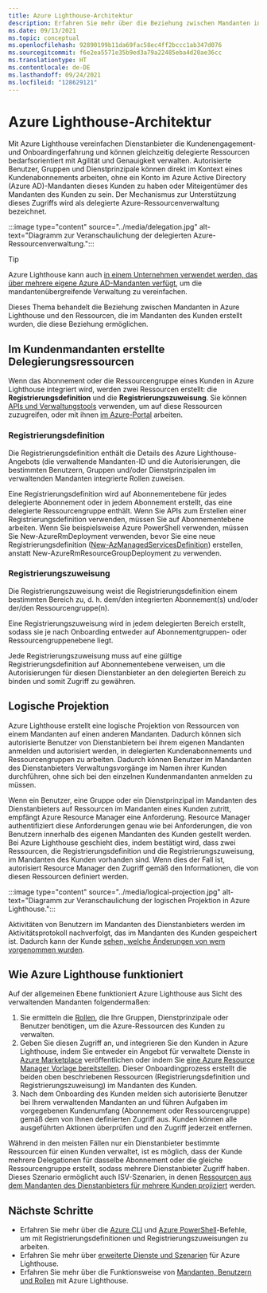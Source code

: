 ```yaml
---
title: Azure Lighthouse-Architektur
description: Erfahren Sie mehr über die Beziehung zwischen Mandanten in Azure Lighthouse und den Ressourcen, die im Mandanten des Kunden erstellt wurden, die diese Beziehung ermöglichen.
ms.date: 09/13/2021
ms.topic: conceptual
ms.openlocfilehash: 92890199b11da69fac58ec4ff2bccc1ab347d076
ms.sourcegitcommit: f6e2ea5571e35b9ed3a79a22485eba4d20ae36cc
ms.translationtype: HT
ms.contentlocale: de-DE
ms.lasthandoff: 09/24/2021
ms.locfileid: "128629121"
---
```

# <a name="azure-lighthouse-architecture"></a>Azure Lighthouse-Architektur

Mit Azure Lighthouse vereinfachen Dienstanbieter die Kundenengagement- und Onboardingerfahrung und können gleichzeitig delegierte Ressourcen bedarfsorientiert mit Agilität und Genauigkeit verwalten. Autorisierte Benutzer, Gruppen und Dienstprinzipale können direkt im Kontext eines Kundenabonnements arbeiten, ohne ein Konto im Azure Active Directory (Azure AD)-Mandanten dieses Kunden zu haben oder Miteigentümer des Mandanten des Kunden zu sein. Der Mechanismus zur Unterstützung dieses Zugriffs wird als delegierte Azure-Ressourcenverwaltung bezeichnet.

:::image type="content" source="../media/delegation.jpg" alt-text="Diagramm zur Veranschaulichung der delegierten Azure-Ressourcenverwaltung.":::

> [!TIP]
> Azure Lighthouse kann auch [in einem Unternehmen verwendet werden, das über mehrere eigene Azure AD-Mandanten verfügt](enterprise.md), um die mandantenübergreifende Verwaltung zu vereinfachen.

Dieses Thema behandelt die Beziehung zwischen Mandanten in Azure Lighthouse und den Ressourcen, die im Mandanten des Kunden erstellt wurden, die diese Beziehung ermöglichen.

## <a name="delegation-resources-created-in-the-customer-tenant"></a>Im Kundenmandanten erstellte Delegierungsressourcen

Wenn das Abonnement oder die Ressourcengruppe eines Kunden in Azure Lighthouse integriert wird, werden zwei Ressourcen erstellt: die **Registrierungsdefinition** und die **Registrierungszuweisung**. Sie können [APIs und Verwaltungstools](cross-tenant-management-experience.md#apis-and-management-tool-support) verwenden, um auf diese Ressourcen zuzugreifen, oder mit ihnen [im Azure-Portal](../how-to/view-manage-customers.md) arbeiten.

### <a name="registration-definition"></a>Registrierungsdefinition

Die Registrierungsdefinition enthält die Details des Azure Lighthouse-Angebots (die verwaltende Mandanten-ID und die Autorisierungen, die bestimmten Benutzern, Gruppen und/oder Dienstprinzipalen im verwaltenden Mandanten integrierte Rollen zuweisen.

Eine Registrierungsdefinition wird auf Abonnementebene für jedes delegierte Abonnement oder in jedem Abonnement erstellt, das eine delegierte Ressourcengruppe enthält. Wenn Sie APIs zum Erstellen einer Registrierungsdefinition verwenden, müssen Sie auf Abonnementebene arbeiten. Wenn Sie beispielsweise Azure PowerShell verwenden, müssen Sie New-AzureRmDeployment verwenden, bevor Sie eine neue Registrierungsdefinition ([New-AzManagedServicesDefinition](/powershell/module/az.managedservices/new-azmanagedservicesdefinition)) erstellen, anstatt New-AzureRmResourceGroupDeployment zu verwenden.

### <a name="registration-assignment"></a>Registrierungszuweisung

Die Registrierungszuweisung weist die Registrierungsdefinition einem bestimmten Bereich zu, d. h. dem/den integrierten Abonnement(s) und/oder der/den Ressourcengruppe(n).

Eine Registrierungszuweisung wird in jedem delegierten Bereich erstellt, sodass sie je nach Onboarding entweder auf Abonnementgruppen- oder Ressourcengruppenebene liegt.

Jede Registrierungszuweisung muss auf eine gültige Registrierungsdefinition auf Abonnementebene verweisen, um die Autorisierungen für diesen Dienstanbieter an den delegierten Bereich zu binden und somit Zugriff zu gewähren.

## <a name="logical-projection"></a>Logische Projektion

Azure Lighthouse erstellt eine logische Projektion von Ressourcen von einem Mandanten auf einen anderen Mandanten. Dadurch können sich autorisierte Benutzer von Dienstanbietern bei ihrem eigenen Mandanten anmelden und autorisiert werden, in delegierten Kundenabonnements und Ressourcengruppen zu arbeiten. Dadurch können Benutzer im Mandanten des Dienstanbieters Verwaltungsvorgänge im Namen ihrer Kunden durchführen, ohne sich bei den einzelnen Kundenmandanten anmelden zu müssen.

Wenn ein Benutzer, eine Gruppe oder ein Dienstprinzipal im Mandanten des Dienstanbieters auf Ressourcen im Mandanten eines Kunden zutritt, empfängt Azure Resource Manager eine Anforderung. Resource Manager authentifiziert diese Anforderungen genau wie bei Anforderungen, die von Benutzern innerhalb des eigenen Mandanten des Kunden gestellt werden. Bei Azure Lighthouse geschieht dies, indem bestätigt wird, dass zwei Ressourcen, die Registrierungsdefinition und die Registrierungszuweisung, im Mandanten des Kunden vorhanden sind. Wenn dies der Fall ist, autorisiert Resource Manager den Zugriff gemäß den Informationen, die von diesen Ressourcen definiert werden.

:::image type="content" source="../media/logical-projection.jpg" alt-text="Diagramm zur Veranschaulichung der logischen Projektion in Azure Lighthouse.":::

Aktivitäten von Benutzern im Mandanten des Dienstanbieters werden im Aktivitätsprotokoll nachverfolgt, das im Mandanten des Kunden gespeichert ist. Dadurch kann der Kunde [sehen, welche Änderungen von wem vorgenommen wurden](../how-to/view-service-provider-activity.md).

## <a name="how-azure-lighthouse-works"></a>Wie Azure Lighthouse funktioniert

Auf der allgemeinen Ebene funktioniert Azure Lighthouse aus Sicht des verwaltenden Mandanten folgendermaßen:

1. Sie ermitteln die [Rollen](tenants-users-roles.md#role-support-for-azure-lighthouse), die Ihre Gruppen, Dienstprinzipale oder Benutzer benötigen, um die Azure-Ressourcen des Kunden zu verwalten.
2. Geben Sie diesen Zugriff an, und integrieren Sie den Kunden in Azure Lighthouse, indem Sie entweder ein Angebot für verwaltete Dienste in [Azure Marketplace](../how-to/publish-managed-services-offers.md) veröffentlichen oder indem Sie [eine Azure Resource Manager Vorlage bereitstellen](../how-to/onboard-customer.md). Dieser Onboardingprozess erstellt die beiden oben beschriebenen Ressourcen (Registrierungsdefinition und Registrierungszuweisung) im Mandanten des Kunden.
3. Nach dem Onboarding des Kunden melden sich autorisierte Benutzer bei Ihrem verwaltenden Mandanten an und führen Aufgaben im vorgegebenen Kundenumfang (Abonnement oder Ressourcengruppe) gemäß dem von Ihnen definierten Zugriff aus. Kunden können alle ausgeführten Aktionen überprüfen und den Zugriff jederzeit entfernen.

Während in den meisten Fällen nur ein Dienstanbieter bestimmte Ressourcen für einen Kunden verwaltet, ist es möglich, dass der Kunde mehrere Delegationen für dasselbe Abonnement oder die gleiche Ressourcengruppe erstellt, sodass mehrere Dienstanbieter Zugriff haben. Dieses Szenario ermöglicht auch ISV-Szenarien, in denen [Ressourcen aus dem Mandanten des Dienstanbieters für mehrere Kunden projiziert](isv-scenarios.md#saas-based-multi-tenant-offerings) werden.

## <a name="next-steps"></a>Nächste Schritte

- Erfahren Sie mehr über die [Azure CLI](/cli/azure/managedservices) und [Azure PowerShell](/powershell/module/az.managedservices)-Befehle, um mit Registrierungsdefinitionen und Registrierungszuweisungen zu arbeiten.
- Erfahren Sie mehr über [erweiterte Dienste und Szenarien](cross-tenant-management-experience.md#enhanced-services-and-scenarios) für Azure Lighthouse.
- Erfahren Sie mehr über die Funktionsweise von [Mandanten, Benutzern und Rollen](tenants-users-roles.md) mit Azure Lighthouse.
